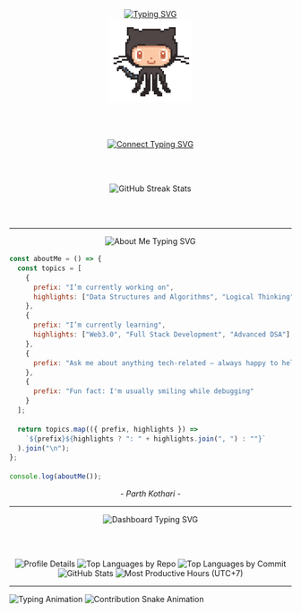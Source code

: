 <div align="center">

  <!-- Intro Typing Animation -->
  <a href="https://github.com/pkparthk">
    <img src="https://readme-typing-svg.demolab.com?font=Fira+Code&size=34&duration=8000&pause=1000&center=true&repeat=true&width=435&lines=Hi%2C+I'm+Parth+Kothari" alt="Typing SVG" />
  </a>

  <br />

  <!-- Octocat GIF -->
  <img src="octocat.gif" alt="Octocat Animation" width="150" />

  <br /><br />

  <!-- Connect Typing Animation -->
  <a href="http://0xparthdev.netlify.app/">
    <img src="https://readme-typing-svg.demolab.com?font=Fira+Code&duration=2000&pause=8000&center=true&repeat=false&width=435&lines=Connect+with+me" alt="Connect Typing SVG" />
  </a>

  <br /><br />

  <!-- GitHub Streak Stats -->
  <img src="https://github-readme-streak-stats-seven-azure.vercel.app?user=pkparthk&theme=tokyonight-duo&hide_border=true&border_radius=4" alt="GitHub Streak Stats" />

  <br /><br />

  <hr />

  <!-- About Me Heading -->
  <img src="https://readme-typing-svg.demolab.com?font=Fira+Code&size=28&duration=3000&pause=800&color=1DB9C3&center=true&vCenter=true&width=435&lines=%3CAbout+Me+%2F%3E" alt="About Me Typing SVG" />

</div>

<!-- About Me JavaScript Block: Left-Aligned Outside Centered Div -->
```javascript
const aboutMe = () => {
  const topics = [
    {
      prefix: "I’m currently working on",
      highlights: ["Data Structures and Algorithms", "Logical Thinking", "Smart Contracts"]
    },
    {
      prefix: "I’m currently learning",
      highlights: ["Web3.0", "Full Stack Development", "Advanced DSA"]
    },
    {
      prefix: "Ask me about anything tech-related – always happy to help!"
    },
    {
      prefix: "Fun fact: I'm usually smiling while debugging"
    }
  ];

  return topics.map(({ prefix, highlights }) =>
    `${prefix}${highlights ? ": " + highlights.join(", ") : ""}`
  ).join("\n");
};

console.log(aboutMe());
````

<p align="center"><i>- Parth Kothari -</i></p>


<div align="center">

  <hr />

  <!-- Dashboard Heading -->

  <img src="https://readme-typing-svg.demolab.com?font=Fira+Code&size=28&duration=3000&pause=800&color=1DB9C3&center=true&vCenter=true&width=435&lines=%3CDashboard+%2F%3E" alt="Dashboard Typing SVG" />

<br /><br />

  <!-- GitHub Summary Cards -->

  <img src="http://github-profile-summary-cards.vercel.app/api/cards/profile-details?username=pkparthk&theme=transparent" alt="Profile Details" />
  <img src="http://github-profile-summary-cards.vercel.app/api/cards/repos-per-language?username=pkparthk&theme=transparent" alt="Top Languages by Repo" />
  <img src="http://github-profile-summary-cards.vercel.app/api/cards/most-commit-language?username=pkparthk&theme=transparent" alt="Top Languages by Commit" />
  <img src="http://github-profile-summary-cards.vercel.app/api/cards/stats?username=pkparthk&theme=transparent" alt="GitHub Stats" />
  <img src="http://github-profile-summary-cards.vercel.app/api/cards/productive-time?username=pkparthk&theme=transparent&utcOffset=7" alt="Most Productive Hours (UTC+7)" />

</div>

<hr />

<img src="https://readme-typing-svg.demolab.com?font=Fira+Code&size=25&pause=1000&center=true&width=435&lines=Contributions+under+Attack+!!" alt="Typing Animation" />
   
<img src="https://github.com/pkparthk/pkparthk/blob/output/snake2.svg" alt="Contribution Snake Animation" />
